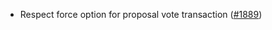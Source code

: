 - Respect force option for proposal vote transaction
  ([\#1889](https://github.com/anoma/namada/pull/1889))